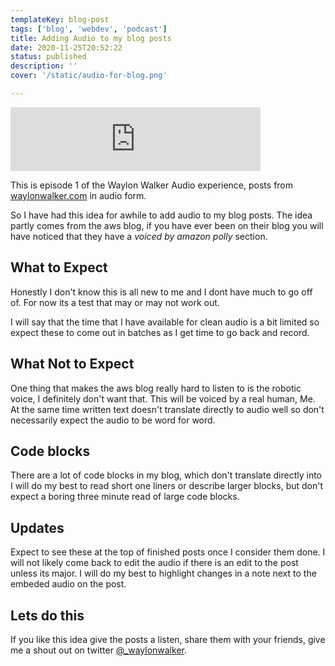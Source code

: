 ```yaml
---
templateKey: blog-post
tags: ['blog', 'webdev', 'podcast']
title: Adding Audio to my blog posts
date: 2020-11-25T20:52:22
status: published
description: ''
cover: '/static/audio-for-blog.png'

---
```

<iframe src="https://anchor.fm/waylon-walker/embed/episodes/Launching-Audio-for-the-Blog-en6kof" height="102px" width="400px" frameborder="0" scrolling="no"></iframe>

This is episode 1 of the Waylon Walker Audio experience, posts from
[waylonwalker.com](https://waylonwalker.com) in audio form.

So I have had this idea for awhile to add audio to my blog posts.  The idea
partly comes from the aws blog, if you have ever been on their blog you will
have noticed that they have a _voiced by amazon polly_ section.

## What to Expect

Honestly I don't know this is all new to me and I dont have much to go off of.
For now its a test that may or may not work out.

I will say that the time that I have available for clean audio is a bit limited
so expect these to come out in batches as I get time to go back and record.

## What Not to Expect

One thing that makes the aws blog really hard to listen to is the robotic
voice, I definitely don't want that.  This will be voiced by a real human, Me.
At the same time written text doesn't translate directly to audio well so don't
necessarily expect the audio to be
word for word.


## Code blocks 

There are a lot of code blocks in my blog, which don't translate directly into
I will do my best to read short one liners or describe larger blocks, but don't
expect a boring three minute read of large code blocks.

## Updates

Expect to see these at the top of finished posts once I consider them done.  I
will not likely come back to edit the audio if there is an edit to the post
unless its major.  I will do my best to highlight changes in a note next to the
embeded audio on the post.

## Lets do this

If you like this idea give the posts a listen, share them with your friends,
give me a shout out on twitter
[@_waylonwalker](https://twitter.com/_WaylonWalker).

